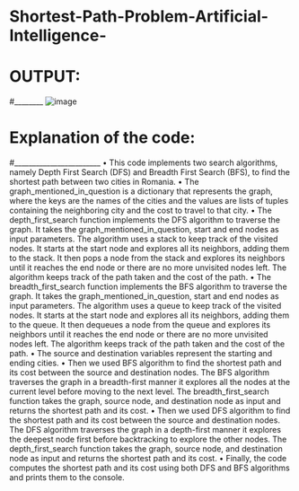 # Shortest-Path-Problem-Artificial-Intelligence-

# OUTPUT:
#________
![image](https://user-images.githubusercontent.com/92660593/220958114-2dc6e780-bcc0-4eed-b5d9-03a41cc11d9f.png)

# Explanation of the code:
#________________________
•	This code implements two search algorithms, namely Depth First Search (DFS) and Breadth First Search (BFS), to find the shortest path between two cities in Romania.
•	The graph_mentioned_in_question is a dictionary that represents the graph, where the keys are the names of the cities and the values are lists of tuples containing the neighboring city and the cost to travel to that city.
•	The depth_first_search function implements the DFS algorithm to traverse the graph. It takes the graph_mentioned_in_question, start and end nodes as input parameters. The algorithm uses a stack to keep track of the visited nodes. It starts at the start node and explores all its neighbors, adding them to the stack. It then pops a node from the stack and explores its neighbors until it reaches the end node or there are no more unvisited nodes left. The algorithm keeps track of the path taken and the cost of the path.
•	The breadth_first_search function implements the BFS algorithm to traverse the graph. It takes the graph_mentioned_in_question, start and end nodes as input parameters. The algorithm uses a queue to keep track of the visited nodes. It starts at the start node and explores all its neighbors, adding them to the queue. It then dequeues a node from the queue and explores its neighbors until it reaches the end node or there are no more unvisited nodes left. The algorithm keeps track of the path taken and the cost of the path.
•	The source and destination variables represent the starting and ending cities.
•	Then we used BFS algorithm to find the shortest path and its cost between the source and destination nodes. The BFS algorithm traverses the graph in a breadth-first manner it explores all the nodes at the current level before moving to the next level. The breadth_first_search function takes the graph, source node, and destination node as input and returns the shortest path and its cost.
•	Then we used DFS algorithm to find the shortest path and its cost between the source and destination nodes. The DFS algorithm traverses the graph in a depth-first manner it explores the deepest node first before backtracking to explore the other nodes. The depth_first_search function takes the graph, source node, and destination node as input and returns the shortest path and its cost.
•	Finally, the code computes the shortest path and its cost using both DFS and BFS algorithms and prints them to the console.
